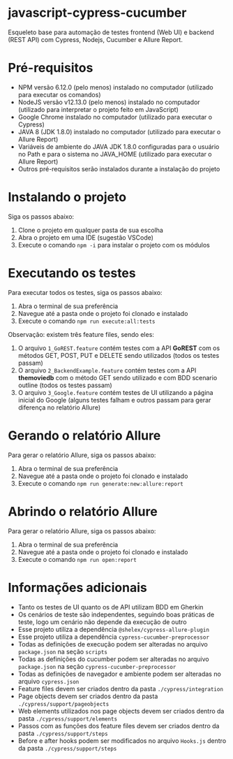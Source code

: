 # javascript-cypress-cucumber

Esqueleto base para automação de testes frontend (Web UI) e backend (REST API) com Cypress, Nodejs, Cucumber e Allure Report.

# Pré-requisitos

- NPM versão 6.12.0 (pelo menos) instalado no computador (utilizado para executar os comandos)
- NodeJS versão v12.13.0 (pelo menos) instalado no computador (utilizado para interpretar o projeto feito em JavaScript)
- Google Chrome instalado no computador (utilizado para executar o Cypress)
- JAVA 8 (JDK 1.8.0) instalado no computador (utilizado para executar o Allure Report)
- Variáveis de ambiente do JAVA JDK 1.8.0 configuradas para o usuário no Path e para o sistema no JAVA_HOME (utilizado para executar o Allure Report)
- Outros pré-requisitos serão instalados durante a instalação do projeto

# Instalando o projeto

Siga os passos abaixo:

1. Clone o projeto em qualquer pasta de sua escolha
2. Abra o projeto em uma IDE (sugestão VSCode)
3. Execute o comando ```npm -i``` para instalar o projeto com os módulos

# Executando os testes

Para executar todos os testes, siga os passos abaixo:

1. Abra o terminal de sua preferência
2. Navegue até a pasta onde o projeto foi clonado e instalado
3. Execute o comando ```npm run execute:all:tests```

Observação: existem três feature files, sendo eles:

1. O arquivo ```1_GoREST.feature``` contém testes com a API **GoREST** com os métodos GET, POST, PUT e DELETE sendo utilizados (todos os testes passam)
2. O arquivo ```2_BackendExample.feature``` contém testes com a API **themoviedb** com o método GET sendo utilizado e com BDD scenario outline (todos os testes passam)
3. O arquivo ```3_Google.feature``` contém testes de UI utilizando a página inicial do Google (alguns testes falham e outros passam para gerar diferença no relatório Allure)

# Gerando o relatório Allure

Para gerar o relatório Allure, siga os passos abaixo:

1. Abra o terminal de sua preferência
2. Navegue até a pasta onde o projeto foi clonado e instalado
3. Execute o comando ```npm run generate:new:allure:report```

# Abrindo o relatório Allure

Para gerar o relatório Allure, siga os passos abaixo:

1. Abra o terminal de sua preferência
2. Navegue até a pasta onde o projeto foi clonado e instalado
3. Execute o comando ```npm run open:report```

# Informações adicionais

- Tanto os testes de UI quanto os de API utilizam BDD em Gherkin
- Os cenários de teste são independentes, seguindo boas práticas de teste, logo um cenário não depende da execução de outro
- Esse projeto utiliza a dependência ```@shelex/cypress-allure-plugin```
- Esse projeto utiliza a dependência ```cypress-cucumber-preprocessor```
- Todas as definições de execução podem ser alteradas no arquivo ```package.json``` na seção ```scripts```
- Todas as definições do cucumber podem ser alteradas no arquivo ```package.json``` na seção ```cypress-cucumber-preprocessor```
- Todas as definições de navegador e ambiente podem ser alteradas no arquivo ```cypress.json```
- Feature files devem ser criados dentro da pasta ```./cypress/integration```
- Page objects devem ser criados dentro da pasta ```./cypress/support/pageobjects```
- Web elements utilizados nos page objects devem ser criados dentro da pasta ```./cypress/support/elements```
- Passos com as funções dos feature files devem ser criados dentro da pasta ```./cypress/support/steps```
- Before e after hooks podem ser modificados no arquivo ```Hooks.js``` dentro da pasta ```./cypress/support/steps```
